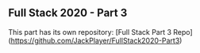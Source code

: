 ## Full Stack 2020 - Part 3

This part has its own repository: [Full Stack Part 3 Repo] (https://github.com/JackPlayer/FullStack2020-Part3)